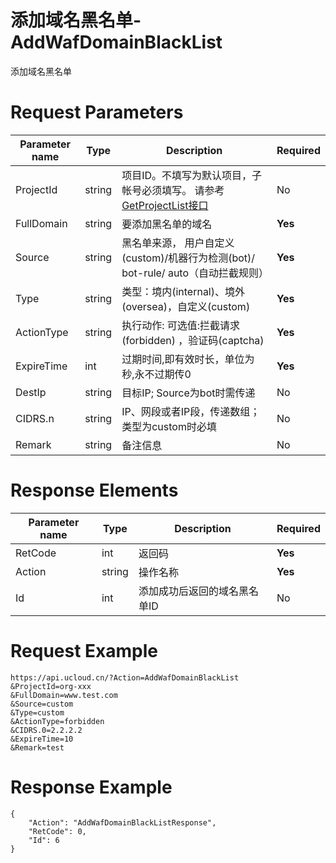 # 添加域名黑名单-AddWafDomainBlackList

添加域名黑名单

# Request Parameters
|Parameter name|Type|Description|Required|
|---|---|---|---|
|ProjectId|string|	项目ID。不填写为默认项目，子帐号必须填写。 请参考[GetProjectList接口](api/summary/get_project_list)|No|
|FullDomain|string|要添加黑名单的域名|**Yes**|
|Source|string|黑名单来源， 用户自定义(custom)/机器行为检测(bot)/ bot-rule/ auto（自动拦截规则）|**Yes**|
|Type|string|类型：境内(internal)、境外(oversea)，自定义(custom)|**Yes**|
|ActionType|string|执行动作: 可选值:拦截请求(forbidden) ，验证码(captcha)|**Yes**|
|ExpireTime|int|过期时间,即有效时长，单位为秒,永不过期传0|**Yes**|
|DestIp|string|目标IP; Source为bot时需传递|No|
|CIDRS.n|string|IP、网段或者IP段，传递数组；类型为custom时必填|No|
|Remark|string|备注信息|No|

# Response Elements
|Parameter name|Type|Description|Required|
|---|---|---|---|
|RetCode|int|返回码|**Yes**|
|Action|string|操作名称|**Yes**|
|Id|int|添加成功后返回的域名黑名单ID|No|

# Request Example
```
https://api.ucloud.cn/?Action=AddWafDomainBlackList
&ProjectId=org-xxx
&FullDomain=www.test.com
&Source=custom
&Type=custom
&ActionType=forbidden
&CIDRS.0=2.2.2.2
&ExpireTime=10
&Remark=test
```

# Response Example
```
{
    "Action": "AddWafDomainBlackListResponse", 
    "RetCode": 0, 
    "Id": 6
}
```

